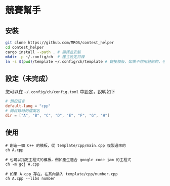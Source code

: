 # 競賽幫手

## 安裝

``` sh
git clone https://github.com/MROS/contest_helper
cd contest_helper
cargo install --path . # 編譯並安裝
mkdir -p ~/.config/ch  # 建立設定目錄
ln -s $(pwd)/template ~/.config/ch/template # 鏈接模板，如果不想用鏈結的，也可以複製整個目錄
```

## 設定（未完成）

您可以在 `~/.config/ch/config.toml` 中設定，說明如下

``` toml
# 預設語言
default-lang = "cpp"
# 開目錄時的檔案名
dir = ["A", "B", "C", "D", "E", "F", "G", "H"]
```

## 使用

```
# 創造一個 C++ 的模板，從 template/cpp/main.cpp 複製過來的
ch A.cpp

# 也可以指定主程式的模板，例如產生適合 google code jam 的主程式
ch -m gcj A.cpp

# 如果 A.cpp 存在，在其內插入 template/cpp/number.cpp
ch A.cpp --libs number
```